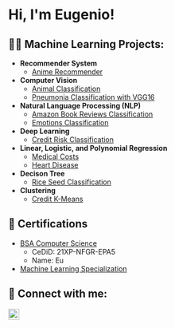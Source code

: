 <h1>Hi, I'm Eugenio!</h1>

<h2>👨‍💻 Machine Learning Projects:</h2>

- <b>Recommender System</b>
  - [Anime Recommender](https://github.com/ET-777/Anime-Recommender-System)
- <b>Computer Vision</b>
  - [Animal Classification](https://github.com/ET-777/Animal-Classification-Model)
  - [Pneumonia Classification with VGG16](https://github.com/ET-777/Pneumonia-Classification)
- <b>Natural Language Processing (NLP)</b>
  - [Amazon Book Reviews Classification](https://github.com/ET-777/Amazon-Book-Reviews-Classification)
  - [Emotions Classification](https://github.com/ET-777/Emotions-Classification)
- <b>Deep Learning</b>
  - [Credit Risk Classification](https://github.com/ET-777/Credit-Risk-Classification)
- <b>Linear, Logistic, and Polynomial Regression</b>
  - [Medical Costs](https://github.com/ET-777/Medical-Cost-Regression)
  - [Heart Disease](https://github.com/ET-777/Heart-Disease-Classification)
- <b>Decison Tree</b>
  - [Rice Seed Classification](https://github.com/ET-777/Rice-Seed-Classification)
- <b>Clustering</b>
  - [Credit K-Means](https://github.com/ET-777/Credit-Clustering)

<h2>📜 Certifications</h2>

- [BSA Computer Science](https://www.registrar.psu.edu/graduation/diplomas/cediploma/validate)
  - CeDiD: 21XP-NFGR-EPA5
  - Name: Eu
- [Machine Learning Specialization](https://www.coursera.org/account/accomplishments/specialization/certificate/G583YR4XL7XC)

<h2> 🤳 Connect with me:</h2>

[<img align="left" alt="JoshMadakor | LinkedIn" width="22px" src="https://cdn.jsdelivr.net/npm/simple-icons@v3/icons/linkedin.svg" />][linkedin]

[linkedin]: https://linkedin.com/in/joshmadakor

<!--

Here are some ideas to get you started:

- 🔭 I’m currently working on ...
- 🌱 I’m currently learning ...
- 👯 I’m looking to collaborate on ...
- 🤔 I’m looking for help with ...
- 💬 Ask me about ...
- 📫 How to reach me: ...
- 😄 Pronouns: ...
- ⚡ Fun fact: ...
-->
